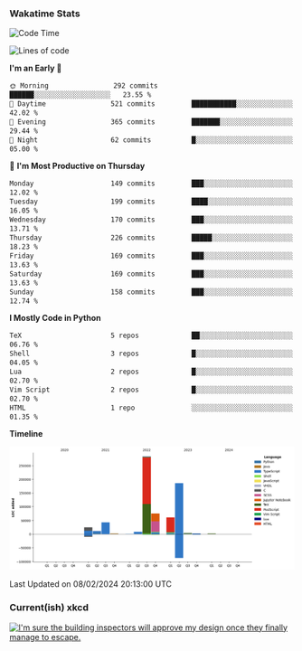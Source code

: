 ### Wakatime Stats
<!--START_SECTION:waka-->
![Code Time](http://img.shields.io/badge/Code%20Time-2%2C336%20hrs%2013%20mins-blue)

![Lines of code](https://img.shields.io/badge/From%20Hello%20World%20I%27ve%20Written-704.4%20thousand%20lines%20of%20code-blue)

**I'm an Early 🐤** 

```text
🌞 Morning                292 commits         ██████░░░░░░░░░░░░░░░░░░░   23.55 % 
🌆 Daytime                521 commits         ███████████░░░░░░░░░░░░░░   42.02 % 
🌃 Evening                365 commits         ███████░░░░░░░░░░░░░░░░░░   29.44 % 
🌙 Night                  62 commits          █░░░░░░░░░░░░░░░░░░░░░░░░   05.00 % 
```
📅 **I'm Most Productive on Thursday** 

```text
Monday                   149 commits         ███░░░░░░░░░░░░░░░░░░░░░░   12.02 % 
Tuesday                  199 commits         ████░░░░░░░░░░░░░░░░░░░░░   16.05 % 
Wednesday                170 commits         ███░░░░░░░░░░░░░░░░░░░░░░   13.71 % 
Thursday                 226 commits         █████░░░░░░░░░░░░░░░░░░░░   18.23 % 
Friday                   169 commits         ███░░░░░░░░░░░░░░░░░░░░░░   13.63 % 
Saturday                 169 commits         ███░░░░░░░░░░░░░░░░░░░░░░   13.63 % 
Sunday                   158 commits         ███░░░░░░░░░░░░░░░░░░░░░░   12.74 % 
```


**I Mostly Code in Python** 

```text
TeX                      5 repos             ██░░░░░░░░░░░░░░░░░░░░░░░   06.76 % 
Shell                    3 repos             █░░░░░░░░░░░░░░░░░░░░░░░░   04.05 % 
Lua                      2 repos             █░░░░░░░░░░░░░░░░░░░░░░░░   02.70 % 
Vim Script               2 repos             █░░░░░░░░░░░░░░░░░░░░░░░░   02.70 % 
HTML                     1 repo              ░░░░░░░░░░░░░░░░░░░░░░░░░   01.35 % 
```



**Timeline**

![Lines of Code chart](https://raw.githubusercontent.com/joshuajeschek/joshuajeschek/main/assets/bar_graph.png)


 Last Updated on 08/02/2024 20:13:00 UTC
<!--END_SECTION:waka-->

### Current(ish) xkcd
<a id="xkcd-a" title="I'm sure the building inspectors will approve my design once they finally manage to escape." href="https://www.xkcd.com" target="_blank">
        <img align="center" id="xkcd-img" src="https://imgs.xkcd.com/comics/log_cabin.png" alt="I'm sure the building inspectors will approve my design once they finally manage to escape." height=300 />
</a>
